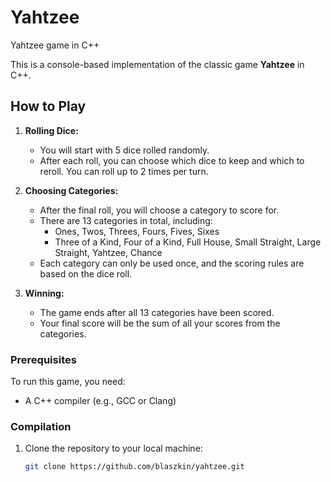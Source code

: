 
# Yahtzee
Yahtzee game in C++

This is a console-based implementation of the classic game **Yahtzee** in C++.

## How to Play

1. **Rolling Dice:**
   - You will start with 5 dice rolled randomly.
   - After each roll, you can choose which dice to keep and which to reroll. You can roll up to 2 times per turn.

2. **Choosing Categories:**
   - After the final roll, you will choose a category to score for.
   - There are 13 categories in total, including:
     - Ones, Twos, Threes, Fours, Fives, Sixes
     - Three of a Kind, Four of a Kind, Full House, Small Straight, Large Straight, Yahtzee, Chance
   - Each category can only be used once, and the scoring rules are based on the dice roll.

3. **Winning:**
   - The game ends after all 13 categories have been scored.
   - Your final score will be the sum of all your scores from the categories.
### Prerequisites

To run this game, you need:
- A C++ compiler (e.g., GCC or Clang)

### Compilation

1. Clone the repository to your local machine:
   ```bash
   git clone https://github.com/blaszkin/yahtzee.git

